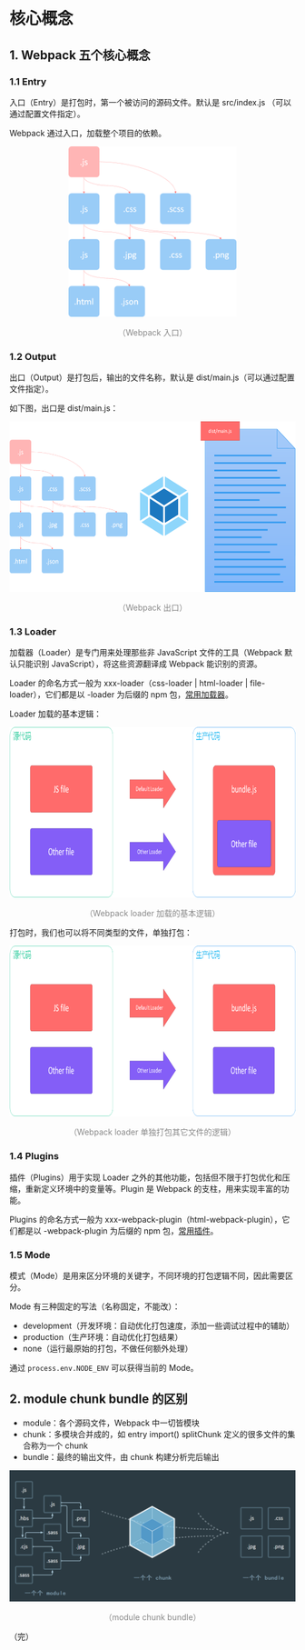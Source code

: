 # 核心概念

## 1. Webpack 五个核心概念

### 1.1 Entry

入口（Entry）是打包时，第一个被访问的源码文件。默认是 src/index.js （可以通过配置文件指定）。

Webpack 通过入口，加载整个项目的依赖。

<div style="text-align: center;">
  <img src="./assets/webpack-entry.png" height="300" alt="Webpack 入口">
  <p style="text-align: center; color: #888;">（Webpack 入口）</p>
</div>

### 1.2 Output

出口（Output）是打包后，输出的文件名称，默认是 dist/main.js（可以通过配置文件指定）。

如下图，出口是 dist/main.js：

<div style="text-align: center;">
  <img src="./assets/webpack-output.png" height="300" alt="Webpack 出口">
  <p style="text-align: center; color: #888;">（Webpack 出口）</p>
</div>

### 1.3 Loader

加载器（Loader）是专门用来处理那些非 JavaScript 文件的工具（Webpack 默认只能识别 JavaScript），将这些资源翻译成 Webpack 能识别的资源。

Loader 的命名方式一般为 xxx-loader（css-loader | html-loader | file-loader），它们都是以 -loader 为后缀的 npm 包，[常用加载器](https://www.webpackjs.com/loaders/)。

Loader 加载的基本逻辑：

<div style="text-align: center;">
  <img src="./assets/webpack-loader-basic.png" height="300" alt="Webpack loader 加载的基本逻辑">
  <p style="text-align: center; color: #888;">（Webpack loader 加载的基本逻辑）</p>
</div>

打包时，我们也可以将不同类型的文件，单独打包：

<div style="text-align: center;">
  <img src="./assets/webpack-loader-split.png" height="300" alt="webpack loader 单独打包其它文件的逻辑">
  <p style="text-align: center; color: #888;">（Webpack loader 单独打包其它文件的逻辑）</p>
</div>

### 1.4 Plugins

插件（Plugins）用于实现 Loader 之外的其他功能，包括但不限于打包优化和压缩，重新定义环境中的变量等。Plugin 是 Webpack 的支柱，用来实现丰富的功能。

Plugins 的命名方式一般为 xxx-webpack-plugin（html-webpack-plugin），它们都是以 -webpack-plugin 为后缀的 npm 包，[常用插件](https://www.webpackjs.com/plugins/)。

### 1.5 Mode

模式（Mode）是用来区分环境的关键字，不同环境的打包逻辑不同，因此需要区分。

Mode 有三种固定的写法（名称固定，不能改）：

* development（开发环境：自动优化打包速度，添加一些调试过程中的辅助）
* production（生产环境：自动优化打包结果）
* none（运行最原始的打包，不做任何额外处理）

通过 `process.env.NODE_ENV` 可以获得当前的 Mode。

## 2. module chunk  bundle 的区别

* module：各个源码文件，Webpack 中一切皆模块
* chunk：多模块合并成的，如 entry import() splitChunk 定义的很多文件的集合称为一个 chunk
* bundle：最终的输出文件，由 chunk 构建分析完后输出

<div style="text-align: center;">
  <img src="./assets/webpack-module-chunk-bundle.png" alt="module chunk  bundle">
  <p style="text-align: center; color: #888;">（module chunk  bundle）</p>
</div>

（完）
